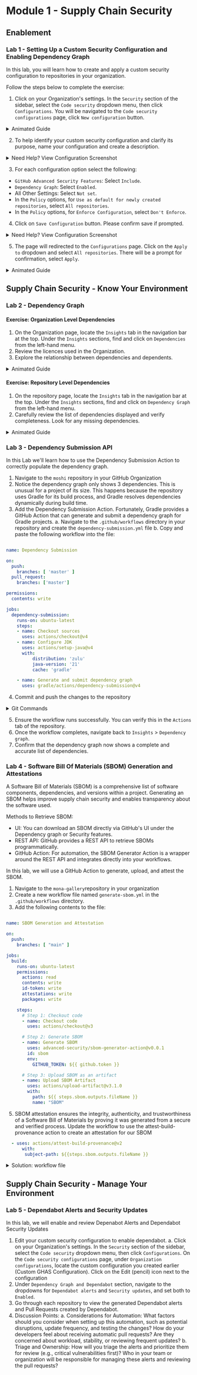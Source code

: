 # Module 1 - Supply Chain Security

## Enablement  

### Lab 1 - Setting Up a Custom Security Configuration and Enabling Dependency Graph

In this lab, you will learn how to create and apply a custom security configuration to repositories in your organization. 

Follow the steps below to complete the exercise:

1. Click on your Organization's settings. In the `Security` section of the sidebar, select the `Code security` dropdown menu, then click `Configurations`.  You will be navigated to the `Code security configurations` page, click `New configuration` button.
<details>
  <summary> Animated Guide</summary>

![alt text](images/new-config.gif)

</details>

2. To help identify your custom security configuration and clarify its purpose, name your configuration and create a description. 

<details>
  <summary>Need Help? View Configuration Screenshot</summary>
  
![alt text](images/confignameanddesc.png)

</details>

3. For each configuration option select the following:
 - `GitHub Advanced Security Features`: Select `Include`.
 - `Dependency Graph`: Select `Enabled`.
 - All Other Settings: Select `Not set`.
 - In the `Policy` options, for `Use as default for newly created repositories`, select `All repositories`.
 - In the `Policy` options, for `Enforce Configuration`, select `Don't Enforce`.

4. Click on `Save Configuration` button. Please confirm save if prompted.

  <details>
 <summary>Need Help? View Configuration Screenshot</summary>  
   
   ![alt text](images/configuration-options.png)
   
 </details>

5. The page will redirected to the `Configurations` page. Click on the `Apply to` dropdown and select `All repositories`. There will be a prompt for confirmation, select `Apply`.
   
<details>
  <summary>Animated Guide</summary>
  
**TO DO: GIF THIS WHEN TOTAL NUMBER OF REPOS CONFIRMED**

![alt text](images/applytoallrepos.png)
</details>

## Supply Chain Security - Know Your Environment

### Lab 2 - Dependency Graph

#### Exercise: Organization Level Dependencies 
1. On the Organization page, locate the `Insights` tab in the navigation bar at the top. Under the `Insights` sections, find and click on `Dependencies` from the left-hand menu. 
2. Review the licences used in the Organization.
3. Explore the relationship between dependencies and dependents.
<details>
  <summary> Animated Guide</summary>

![alt text](images/org-dependency-graph.gif)

</details>

#### Exercise: Repository Level Dependencies 
1. On the repository page, locate the `Insights` tab in the navigation bar at the top. Under the `Insights` sections, find and click on `Dependency Graph` from the left-hand menu. 
2. Carefully review the list of dependencies displayed and verify completeness. Look for any missing dependencies.
<details>
  <summary> Animated Guide</summary>

![alt text](images/repo-dependency-graph.gif)

</details>

### Lab 3 - Dependency Submission API 

In this Lab we'll learn how to use the Dependency Submission Action to correctly populate the dependency graph.

1. Navigate to the `moshi` repository in your GitHub Organization
2. Notice the dependency graph only shows 3 dependencies. This is unusual for a project of its size. This happens because the repository uses Gradle for its build process, and Gradle resolves dependencies dynamically during build time.
3. Add the Dependency Submission Action. Fortunately, Gradle provides a GitHub Action that can generate and submit a dependency graph for Gradle projects.
  a. Navigate to the `.github/workflows` directory in your repository and create the `dependency-submission.yml` file
  b. Copy and paste the following workflow into the file:

``` yaml

name: Dependency Submission

on:
  push:
    branches: [ 'master' ]
  pull_request:
    branches: ['master']

permissions:
  contents: write

jobs:
  dependency-submission:
    runs-on: ubuntu-latest
    steps:
    - name: Checkout sources
      uses: actions/checkout@v4
    - name: Configure JDK
      uses: actions/setup-java@v4
      with:
          distribution: 'zulu'
          java-version: '21'
          cache: 'gradle'

    - name: Generate and submit dependency graph
      uses: gradle/actions/dependency-submission@v4
```

4. Commit and push the changes to the repository

  <details>
    <summary>Git Commands </summary>

  ```bash
  git add .github/workflows/dependency-submission.yml
  git commit -m "Add dependency submission workflow for Gradle"
  git push
  ```

  </details>

5. Ensure the workflow runs successfully. You can verify this in the `Actions` tab of the repository.
6. Once the workflow completes, navigate back to `Insights` > `Dependency graph`.
7. Confirm that the dependency graph now shows a complete and accurate list of dependencies.

### Lab 4 - Software Bill Of Materials (SBOM) Generation and Attestations

A Software Bill of Materials (SBOM) is a comprehensive list of software components, dependencies, and versions within a project. Generating an SBOM helps improve supply chain security and enables transparency about the software used.

Methods to Retrieve SBOM:
- UI: You can download an SBOM directly via GitHub's UI under the Dependency graph or Security features.
- REST API: GitHub provides a REST API to retrieve SBOMs programmatically.
- GitHub Action: For automation, the SBOM Generator Action is a wrapper around the REST API and integrates directly into your workflows.

In this lab, we will use a GitHub Action to generate, upload, and attest the SBOM.

1. Navigate to the `mona-gallery`repository in your organization
2. Create a new workflow file named `generate-sbom.yml` in the `.github/workflows` directory. 
3. Add the following contents to the file: 

```yaml

name: SBOM Generation and Attestation

on:
  push:
    branches: [ "main" ]

jobs:
  build:
    runs-on: ubuntu-latest
    permissions:
      actions: read
      contents: write
      id-token: write
      attestations: write
      packages: write

    steps:
      # Step 1: Checkout code
      - name: Checkout code
        uses: actions/checkout@v3

      # Step 2: Generate SBOM
      - name: Generate SBOM
        uses: advanced-security/sbom-generator-action@v0.0.1
        id: sbom
        env: 
          GITHUB_TOKEN: ${{ github.token }}

      # Step 3: Upload SBOM as an artifact
      - name: Upload SBOM Artifact
        uses: actions/upload-artifact@v3.1.0
        with:
          path: ${{ steps.sbom.outputs.fileName }}
          name: "SBOM"
```

5. SBOM attestation ensures the integrity, authenticity, and trustworthiness of a Software Bill of Materials by proving it was generated from a secure and verified process. Update the workflow to use the attest-build-provenance action to create an attestation for our SBOM

```yaml 
  - uses: actions/attest-build-provenance@v2
      with:
       subject-path: ${{steps.sbom.outputs.fileName }}
```

<details>
  <summary> Solution: workflow file</summary>

```yaml
name: SBOM Generation and Attestation

on:
  push:
    branches: [ "main" ]

jobs:
 build:
   runs-on: ubuntu-latest
   permissions:
     actions: read
     contents: write
     id-token: write
     attestations: write
     packages: write
    
   steps:
    - uses: actions/checkout@v3

    - uses: advanced-security/sbom-generator-action@v0.0.1
      id: sbom
      env: 
        GITHUB_TOKEN: ${{ github.token }}
        
    - uses: actions/attest-build-provenance@v2
      with:
       subject-path: ${{steps.sbom.outputs.fileName }}

    -  uses: actions/upload-artifact@v3.1.0
       with: 
        path: ${{steps.sbom.outputs.fileName }}
        name: "SBOM"
```

</details>

## Supply Chain Security - Manage Your Environment

### Lab 5 - Dependabot Alerts and Security Updates

In this lab, we will enable and review Depenabot Alerts and Dependabot Security Updates

1. Edit your custom security configuration to enable dependabot.
  a.  Click on your Organization's settings. In the `Security` section of the sidebar, select the `Code security` dropdown menu, then click `Configurations`.  On the `Code security configurations` page, under `Organization configurations`, locate the custom configuration you created earlier (Custom GHAS Configuration). Click on the Edit (pencil) icon next to the configuration
2. Under `Dependency Graph and Dependabot` section, navigate to the dropdowns for `Dependabot alerts` and `Security updates`, and set both to `Enabled`.
3. Go through each repository to view the generated Dependabot alerts and Pull Requests created by Dependabot.
4. Discussion Points:
  a. Considerations for Automation:
  What factors should you consider when setting up this automation, such as potential disruptions, update frequency, and testing the changes?
  How do your developers feel about receiving automatic pull requests? Are they concerned about workload, stability, or reviewing frequent updates?
  b. Triage and Ownership:
  How will you triage the alerts and prioritize them for review (e.g., critical vulnerabilities first)?
  Who in your team or organization will be responsible for managing these alerts and reviewing the pull requests?

